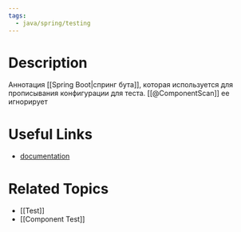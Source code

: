 ```yaml
---
tags:
  - java/spring/testing
---
```

# Description
Аннотация [[Spring Boot|спринг бута]], которая используется для прописывания конфигурации для теста. [[@ComponentScan]] ее игнорирует

# Useful Links
- [documentation](https://docs.spring.io/spring-boot/docs/current/api/org/springframework/boot/test/context/TestConfiguration.html)

# Related Topics
- [[Test]]
- [[Component Test]]